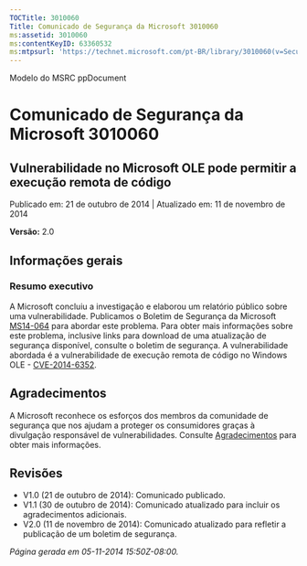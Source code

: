 ```yaml
---
TOCTitle: 3010060
Title: Comunicado de Segurança da Microsoft 3010060
ms:assetid: 3010060
ms:contentKeyID: 63360532
ms:mtpsurl: 'https://technet.microsoft.com/pt-BR/library/3010060(v=Security.10)'
---
```


Modelo do MSRC ppDocument

Comunicado de Segurança da Microsoft 3010060
============================================

Vulnerabilidade no Microsoft OLE pode permitir a execução remota de código
--------------------------------------------------------------------------

Publicado em: 21 de outubro de 2014 | Atualizado em: 11 de novembro de 2014

**Versão:** 2.0

Informações gerais
------------------

### Resumo executivo

A Microsoft concluiu a investigação e elaborou um relatório público sobre uma vulnerabilidade. Publicamos o Boletim de Segurança da Microsoft [MS14-064](http://www.microsoft.com/pt-br/default.aspx) para abordar este problema. Para obter mais informações sobre este problema, inclusive links para download de uma atualização de segurança disponível, consulte o boletim de segurança. A vulnerabilidade abordada é a vulnerabilidade de execução remota de código no Windows OLE - [CVE-2014-6352](http://www.cve.mitre.org/cgi-bin/cvename.cgi?name=cve-2014-6352).

Agradecimentos
--------------

<span id="sectionToggle0"></span>
A Microsoft reconhece os esforços dos membros da comunidade de segurança que nos ajudam a proteger os consumidores graças à divulgação responsável de vulnerabilidades. Consulte [Agradecimentos](https://technet.microsoft.com/pt-br/library/security/dn820091.aspx) para obter mais informações.

Revisões
--------

<span id="sectionToggle1"></span>
-   V1.0 (21 de outubro de 2014): Comunicado publicado.
-   V1.1 (30 de outubro de 2014): Comunicado atualizado para incluir os agradecimentos adicionais.
-   V2.0 (11 de novembro de 2014): Comunicado atualizado para refletir a publicação de um boletim de segurança.

*Página gerada em 05-11-2014 15:50Z-08:00.*

